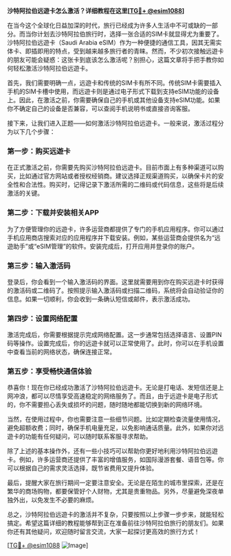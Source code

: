 **沙特阿拉伯远遊卡怎么激活？详细教程在这里[[TG💪+ @esim1088](https://t.me/s/esim1088)]**

在当今这个全球化日益加深的时代，旅行已经成为许多人生活中不可或缺的一部分。而当你计划去沙特阿拉伯旅行时，选择一张合适的SIM卡就显得尤为重要了。沙特阿拉伯远遊卡（Saudi Arabia eSIM）作为一种便捷的通信工具，因其无需实体卡、即插即用的特点，受到越来越多旅行者的青睐。然而，不少初次接触远遊卡的朋友可能会疑惑：这张卡到底该怎么激活呢？别担心，这篇文章将手把手教你如何轻松激活沙特阿拉伯远遊卡。

首先，我们需要明确一点，远遊卡和传统的SIM卡有所不同。传统SIM卡需要插入手机的SIM卡槽中使用，而远遊卡则是通过电子形式下载到支持eSIM功能的设备上。因此，在激活之前，你需要确保自己的手机或其他设备支持eSIM功能。如果你不确定自己的设备是否兼容，可以查阅手机说明书或直接咨询客服。

接下来，让我们进入正题——如何激活沙特阿拉伯远遊卡。一般来说，激活过程分为以下几个步骤：

### **第一步：购买远遊卡**
在正式激活之前，你需要先购买沙特阿拉伯远遊卡。目前市面上有多种渠道可以购买，比如通过官方网站或者授权经销商。建议选择正规渠道购买，以确保卡片的安全性和合法性。购买时，记得记录下激活所需的二维码或代码信息，这些将是后续激活的关键。

### **第二步：下载并安装相关APP**
为了方便管理你的远遊卡，许多运营商都提供了专门的手机应用程序。你可以通过手机应用商店搜索对应的应用程序并下载安装。例如，某些运营商会提供名为“远遊助手”或“eSIM管理”的软件。安装完成后，打开应用并登录你的账户。

### **第三步：输入激活码**
登录后，你会看到一个输入激活码的界面。这里就需要用到你在购买远遊卡时获得的激活码或二维码了。按照提示输入激活码或扫描二维码，系统将会自动验证你的信息。如果一切顺利，你会收到一条确认短信或邮件，表示激活成功。

### **第四步：设置网络配置**
激活完成后，你需要根据提示完成网络配置。这一步通常包括选择语言、设置PIN码等操作。设置完成后，你的远遊卡就可以正常使用了。此时，你可以在手机设置中查看当前的网络状态，确保连接正常。

### **第五步：享受畅快通信体验**
恭喜你！现在你已经成功激活了沙特阿拉伯远遊卡。无论是打电话、发短信还是上网冲浪，都可以尽情享受高速稳定的网络服务了。而且，由于远遊卡是电子形式的，你不需要担心丢失或损坏的问题，随时随地都能切换到新的网络环境。

当然，在使用过程中，你也需要注意一些细节问题。比如定期检查流量使用情况，避免超额收费；同时，确保手机电量充足，以免影响通话质量。此外，如果你对远遊卡的功能有任何疑问，可以随时联系客服寻求帮助。

除了上述的基本操作外，还有一些小技巧可以帮助你更好地利用沙特阿拉伯远遊卡。例如，许多运营商还提供了丰富的增值服务，如国际漫游套餐、语音包等。你可以根据自己的需求灵活选择，既节省费用又提升体验。

最后，提醒大家在旅行期间一定要注意安全。无论是在陌生的城市里探索，还是在繁华的商场购物，都要保管好个人财物，尤其是贵重物品。另外，尽量避免深夜单独外出，以免发生不必要的麻烦。

总之，沙特阿拉伯远遊卡的激活并不复杂，只要按照以上步骤一步步来，就能轻松搞定。希望这篇详细的教程能够帮到正在准备前往沙特阿拉伯旅行的朋友们。如果你还有其他疑问，欢迎随时留言交流，大家一起探讨更高效的旅行方式！

[[TG💪+ @esim1088](https://t.me/s/esim1088) ![Image](https://i.postimg.cc/4NQfJmqS/Snipaste-2025-05-13-00-14-12.png)]